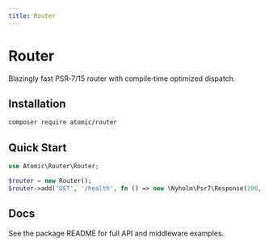 ```yaml
---
title: Router
---
```


# Router

Blazingly fast PSR‑7/15 router with compile‑time optimized dispatch.

## Installation

```bash
composer require atomic/router
```

## Quick Start

```php
use Atomic\Router\Router;

$router = new Router();
$router->add('GET', '/health', fn () => new \Nyholm\Psr7\Response(200, [], 'ok'));
```

## Docs

See the package README for full API and middleware examples.

